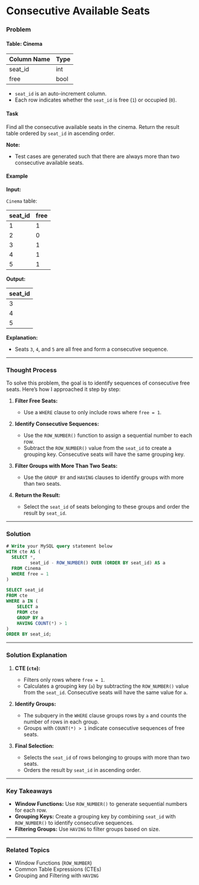 # Consecutive Available Seats

### Problem

#### Table: Cinema

| Column Name | Type |
|-------------|------|
| seat_id     | int  |
| free        | bool |

- `seat_id` is an auto-increment column.
- Each row indicates whether the `seat_id` is free (`1`) or occupied (`0`).

#### Task
Find all the consecutive available seats in the cinema. Return the result table ordered by `seat_id` in ascending order.

**Note:**
- Test cases are generated such that there are always more than two consecutive available seats.

#### Example

**Input:**

`Cinema` table:

| seat_id | free |
|---------|------|
| 1       | 1    |
| 2       | 0    |
| 3       | 1    |
| 4       | 1    |
| 5       | 1    |

**Output:**

| seat_id |
|---------|
| 3       |
| 4       |
| 5       |

**Explanation:**
- Seats `3`, `4`, and `5` are all free and form a consecutive sequence.

---

### Thought Process

To solve this problem, the goal is to identify sequences of consecutive free seats. Here’s how I approached it step by step:

1. **Filter Free Seats:**
   - Use a `WHERE` clause to only include rows where `free = 1`.

2. **Identify Consecutive Sequences:**
   - Use the `ROW_NUMBER()` function to assign a sequential number to each row.
   - Subtract the `ROW_NUMBER()` value from the `seat_id` to create a grouping key. Consecutive seats will have the same grouping key.

3. **Filter Groups with More Than Two Seats:**
   - Use the `GROUP BY` and `HAVING` clauses to identify groups with more than two seats.

4. **Return the Result:**
   - Select the `seat_id` of seats belonging to these groups and order the result by `seat_id`.

---

### Solution

```sql
# Write your MySQL query statement below
WITH cte AS (
  SELECT *,
         seat_id - ROW_NUMBER() OVER (ORDER BY seat_id) AS a
  FROM Cinema
  WHERE free = 1
)

SELECT seat_id
FROM cte
WHERE a IN (
    SELECT a
    FROM cte
    GROUP BY a
    HAVING COUNT(*) > 1
)
ORDER BY seat_id;
```

---

### Solution Explanation

1. **CTE (`cte`):**
   - Filters only rows where `free = 1`.
   - Calculates a grouping key (`a`) by subtracting the `ROW_NUMBER()` value from the `seat_id`. Consecutive seats will have the same value for `a`.

2. **Identify Groups:**
   - The subquery in the `WHERE` clause groups rows by `a` and counts the number of rows in each group.
   - Groups with `COUNT(*) > 1` indicate consecutive sequences of free seats.

3. **Final Selection:**
   - Selects the `seat_id` of rows belonging to groups with more than two seats.
   - Orders the result by `seat_id` in ascending order.

---

### Key Takeaways

- **Window Functions:** Use `ROW_NUMBER()` to generate sequential numbers for each row.
- **Grouping Keys:** Create a grouping key by combining `seat_id` with `ROW_NUMBER()` to identify consecutive sequences.
- **Filtering Groups:** Use `HAVING` to filter groups based on size.

---

### Related Topics
- Window Functions (`ROW_NUMBER`)
- Common Table Expressions (CTEs)
- Grouping and Filtering with `HAVING`
